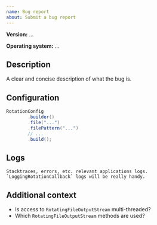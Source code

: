 ```yaml
---
name: Bug report
about: Submit a bug report
---
```


**Version:** ...

**Operating system:** ...

## Description
A clear and concise description of what the bug is.

## Configuration
```java
RotationConfig
        .builder()
        .file("...")
        .filePattern("...")
        // ...
        .build();
```

## Logs
```
Stacktraces, errors, etc. relevant applications logs.
`LoggingRotationCallback` logs will be really handy.
```

## Additional context
- Is access to `RotatingFileOutputStream` multi-threaded?
- Which `RotatingFileOutputStream` methods are used?
